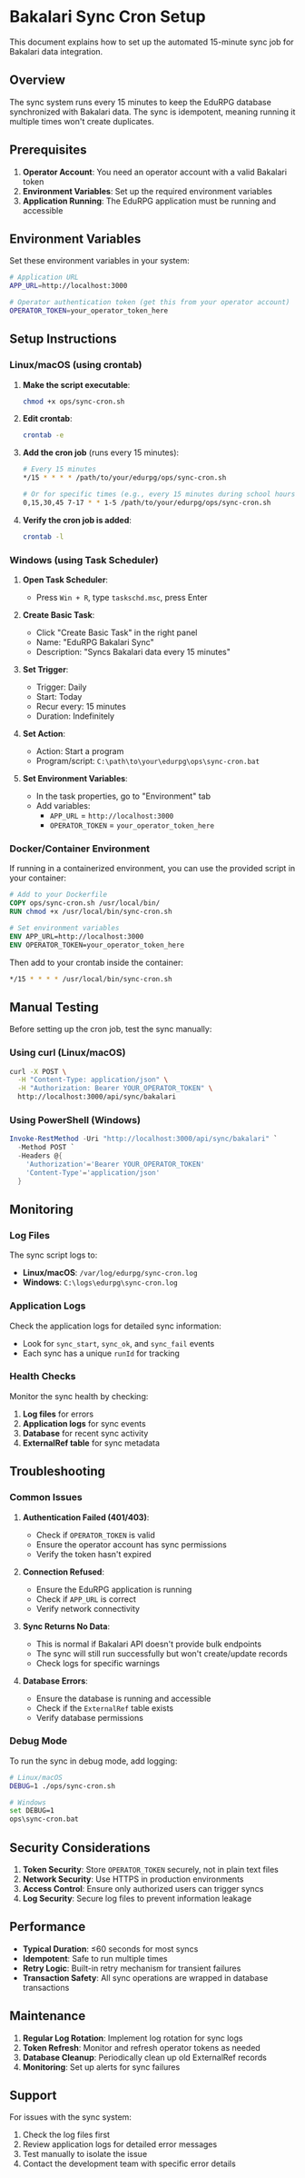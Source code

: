 # Bakalari Sync Cron Setup

This document explains how to set up the automated 15-minute sync job for Bakalari data integration.

## Overview

The sync system runs every 15 minutes to keep the EduRPG database synchronized with Bakalari data. The sync is idempotent, meaning running it multiple times won't create duplicates.

## Prerequisites

1. **Operator Account**: You need an operator account with a valid Bakalari token
2. **Environment Variables**: Set up the required environment variables
3. **Application Running**: The EduRPG application must be running and accessible

## Environment Variables

Set these environment variables in your system:

```bash
# Application URL
APP_URL=http://localhost:3000

# Operator authentication token (get this from your operator account)
OPERATOR_TOKEN=your_operator_token_here
```

## Setup Instructions

### Linux/macOS (using crontab)

1. **Make the script executable**:
   ```bash
   chmod +x ops/sync-cron.sh
   ```

2. **Edit crontab**:
   ```bash
   crontab -e
   ```

3. **Add the cron job** (runs every 15 minutes):
   ```bash
   # Every 15 minutes
   */15 * * * * /path/to/your/edurpg/ops/sync-cron.sh
   
   # Or for specific times (e.g., every 15 minutes during school hours)
   0,15,30,45 7-17 * * 1-5 /path/to/your/edurpg/ops/sync-cron.sh
   ```

4. **Verify the cron job is added**:
   ```bash
   crontab -l
   ```

### Windows (using Task Scheduler)

1. **Open Task Scheduler**:
   - Press `Win + R`, type `taskschd.msc`, press Enter

2. **Create Basic Task**:
   - Click "Create Basic Task" in the right panel
   - Name: "EduRPG Bakalari Sync"
   - Description: "Syncs Bakalari data every 15 minutes"

3. **Set Trigger**:
   - Trigger: Daily
   - Start: Today
   - Recur every: 15 minutes
   - Duration: Indefinitely

4. **Set Action**:
   - Action: Start a program
   - Program/script: `C:\path\to\your\edurpg\ops\sync-cron.bat`

5. **Set Environment Variables**:
   - In the task properties, go to "Environment" tab
   - Add variables:
     - `APP_URL` = `http://localhost:3000`
     - `OPERATOR_TOKEN` = `your_operator_token_here`

### Docker/Container Environment

If running in a containerized environment, you can use the provided script in your container:

```dockerfile
# Add to your Dockerfile
COPY ops/sync-cron.sh /usr/local/bin/
RUN chmod +x /usr/local/bin/sync-cron.sh

# Set environment variables
ENV APP_URL=http://localhost:3000
ENV OPERATOR_TOKEN=your_operator_token_here
```

Then add to your crontab inside the container:
```bash
*/15 * * * * /usr/local/bin/sync-cron.sh
```

## Manual Testing

Before setting up the cron job, test the sync manually:

### Using curl (Linux/macOS)
```bash
curl -X POST \
  -H "Content-Type: application/json" \
  -H "Authorization: Bearer YOUR_OPERATOR_TOKEN" \
  http://localhost:3000/api/sync/bakalari
```

### Using PowerShell (Windows)
```powershell
Invoke-RestMethod -Uri "http://localhost:3000/api/sync/bakalari" `
  -Method POST `
  -Headers @{
    'Authorization'='Bearer YOUR_OPERATOR_TOKEN'
    'Content-Type'='application/json'
  }
```

## Monitoring

### Log Files

The sync script logs to:
- **Linux/macOS**: `/var/log/edurpg/sync-cron.log`
- **Windows**: `C:\logs\edurpg\sync-cron.log`

### Application Logs

Check the application logs for detailed sync information:
- Look for `sync_start`, `sync_ok`, and `sync_fail` events
- Each sync has a unique `runId` for tracking

### Health Checks

Monitor the sync health by checking:
1. **Log files** for errors
2. **Application logs** for sync events
3. **Database** for recent sync activity
4. **ExternalRef table** for sync metadata

## Troubleshooting

### Common Issues

1. **Authentication Failed (401/403)**:
   - Check if `OPERATOR_TOKEN` is valid
   - Ensure the operator account has sync permissions
   - Verify the token hasn't expired

2. **Connection Refused**:
   - Ensure the EduRPG application is running
   - Check if `APP_URL` is correct
   - Verify network connectivity

3. **Sync Returns No Data**:
   - This is normal if Bakalari API doesn't provide bulk endpoints
   - The sync will still run successfully but won't create/update records
   - Check logs for specific warnings

4. **Database Errors**:
   - Ensure the database is running and accessible
   - Check if the `ExternalRef` table exists
   - Verify database permissions

### Debug Mode

To run the sync in debug mode, add logging:

```bash
# Linux/macOS
DEBUG=1 ./ops/sync-cron.sh

# Windows
set DEBUG=1
ops\sync-cron.bat
```

## Security Considerations

1. **Token Security**: Store `OPERATOR_TOKEN` securely, not in plain text files
2. **Network Security**: Use HTTPS in production environments
3. **Access Control**: Ensure only authorized users can trigger syncs
4. **Log Security**: Secure log files to prevent information leakage

## Performance

- **Typical Duration**: ≤60 seconds for most syncs
- **Idempotent**: Safe to run multiple times
- **Retry Logic**: Built-in retry mechanism for transient failures
- **Transaction Safety**: All sync operations are wrapped in database transactions

## Maintenance

1. **Regular Log Rotation**: Implement log rotation for sync logs
2. **Token Refresh**: Monitor and refresh operator tokens as needed
3. **Database Cleanup**: Periodically clean up old ExternalRef records
4. **Monitoring**: Set up alerts for sync failures

## Support

For issues with the sync system:
1. Check the log files first
2. Review application logs for detailed error messages
3. Test manually to isolate the issue
4. Contact the development team with specific error details
